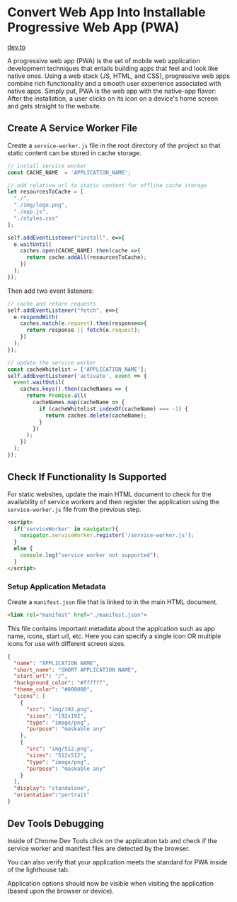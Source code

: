 # Convert Web App Into Installable Progressive Web App (PWA)

[dev.to](https://dev.to/zippytyro/how-to-convert-any-website-webpage-into-an-installable-progressive-web-app-pwa-59ai
)

A progressive web app (PWA) is the set of mobile web application development techniques that entails building apps that feel and look like native ones. Using a web stack (JS, HTML, and CSS), progressive web apps combine rich functionality and a smooth user experience associated with native apps. Simply put, PWA is the web app with the native-app flavor: After the installation, a user clicks on its icon on a device's home screen and gets straight to the website.

## Create A Service Worker File

Create a `service-worker.js` file in the root directory of the project so that static content can be stored in cache storage.

```javascript
// install service worker
const CACHE_NAME  = 'APPLICATION_NAME';

// add relative url to static content for offline cache storage
let resourcesToCache = [
  "./",
  "./img/logo.png",
  "./app.js",
  "./styles.css"
];

self.addEventListener("install", e=>{
  e.waitUntil(
    caches.open(CACHE_NAME).then(cache =>{
      return cache.addAll(resourcesToCache);
    })
  );
});

```

Then add two event listeners:

```javascript
// cache and return requests
self.addEventListener("fetch", e=>{
  e.respondWith(
    caches.match(e.request).then(response=>{
      return response || fetch(e.request);
    })
  );
});

// update the service worker
const cacheWhitelist = ['APPLICATION_NAME'];
self.addEventListener('activate', event => {
  event.waitUntil(
    caches.keys().then(cacheNames => {
      return Promise.all(
        cacheNames.map(cacheName => {
          if (cacheWhitelist.indexOf(cacheName) === -1) {
            return caches.delete(cacheName);
          }
        })
      );
    })
  );
});

```

## Check If Functionality Is Supported

For static websites, update the main HTML document to check for the availability of service workers and then register the application using the `service-worker.js` file from the previous step.

```html
<script>
  if('serviceWorker' in navigator){
    navigator.serviceWorker.register('/service-worker.js');
  } 
  else {
    console.log("service worker not supported");
  }
</script>
```

### Setup Application Metadata

Create a `manifest.json` file that is linked to in the main HTML document.

```html
<link rel="manifest" href="./manifest.json">
```

This file contains important metadata about the applcation such as app name, icons, start url, etc. Here you can specify a single icon OR multiple icons for use with different screen sizes.

```json
{
  "name": "APPLICATION NAME",
  "short_name": "SHORT APPLICATION NAME",
  "start_url": "/",
  "background_color": "#ffffff",
  "theme_color": "#000000",
  "icons": [
    {
      "src": "img/192.png",
      "sizes": "192x192",
      "type": "image/png",
      "purpose": "maskable any"
    },
    {
      "src": "img/512.png",
      "sizes": "512x512",
      "type": "image/png",
      "purpose": "maskable any"
    }
  ],
  "display": "standalone",
  "orientation":"portrait"
}
```

## Dev Tools Debugging

Inside of Chrome Dev Tools click on the application tab and check if the service worker and manifest files are detected by the browser.

You can also verify that your application meets the standard for PWA inside of the lighthouse tab.

Application options should now be visible when visiting the application (based upon the browser or device).
